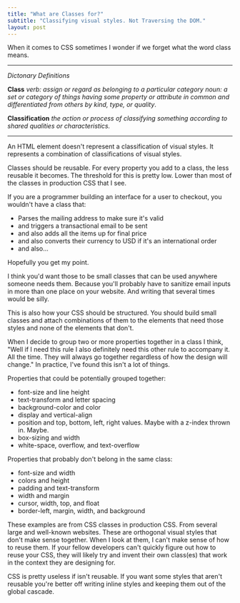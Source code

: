 ```yaml
---
title: "What are Classes for?"
subtitle: "Classifying visual styles. Not Traversing the DOM."
layout: post
---
```


When it comes to CSS sometimes I wonder if we forget what the word class means.

--------------------------

*Dictonary Definitions*

**Class**
*verb: assign or regard as belonging to a particular category*
*noun: a set or category of things having some property or attribute in common and differentiated from others by kind, type, or quality*.

**Classification**
*the action or process of classifying something according to shared qualities or characteristics.*

--------------------------

An HTML element doesn't represent a classification of visual styles. It represents a combination of classifications of visual styles.

Classes should be reusable. For every property you add to a class, the less reusable it becomes.
The threshold for this is pretty low. Lower than most of the classes in production CSS that I see.

If you are a programmer building an interface for a user to checkout, you wouldn't have a class that:

* Parses the mailing address to make sure it's valid
* and triggers a transactional email to be sent
* and also adds all the items up for final price
* and also converts their currency to USD if it's an international order
* and also...

Hopefully you get my point.

I think you'd want those to be small classes that can be used anywhere someone needs them. Because you'll probably have to sanitize email inputs in more than one place on your website. And writing that several times would be silly.

This is also how your CSS should be structured. You should build small classes and attach combinations of them to the elements that need those styles and none of the elements that don't.

When I decide to group two or more properties together in a class I think, "Well if I need this rule I also definitely need this other rule to accompany it. All the time. They will always go together regardless of how the design will change." In practice, I've found this isn't a lot of things.

Properties that could be potentially grouped together:

* font-size and line height
* text-transform and letter spacing
* background-color and color
* display and vertical-align
* position and top, bottom, left, right values. Maybe with a z-index thrown in. Maybe.
* box-sizing and width
* white-space, overflow, and text-overflow

Properties that probably don't belong in the same class:

* font-size and width
* colors and height
* padding and text-transform
* width and margin
* cursor, width, top, and float
* border-left, margin, width, and background

These examples are from CSS classes in production CSS. From several large and well-known websites. These are orthogonal visual styles that don't make sense together. When I look at them, I can't make sense of how to reuse them. If your fellow developers can't quickly figure out how to reuse your CSS, they will likely try and invent their own class(es) that work in the context they are designing for.

CSS is pretty useless if isn't reusable. If you want some styles that aren't reusable you're better off writing inline styles and keeping them out of the global cascade.
